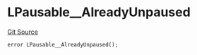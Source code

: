 # LPausable__AlreadyUnpaused
[Git Source](https://github.com/VaporFi/liquid-staking/blob/5d323fd7888bb01e362cdf4c980f8c20b18b712f/src/libraries/LPausable.sol)


```solidity
error LPausable__AlreadyUnpaused();
```

